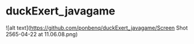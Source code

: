 # duckExert_javagame
![alt text](https://github.com/ponbenq/duckExert_javagame/Screen Shot 2565-04-22 at 11.06.08.png)
